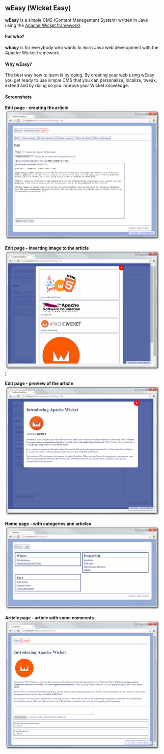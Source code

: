## wEasy (Wicket Easy)
**wEasy** is a simple CMS (Content Management System) written in Java using the [Apache Wicket framework!](http://wicket.apache.org/).

#### For who?
**wEasy** is for everybody who wants to learn Java web development with the Apache Wicket framework.

#### Why wEasy?
The best way how to learn is by doing. By creating your web using wEasy you get ready to use simple CMS that you can personalize, localize, tweak, extend and by doing so you improve your Wicket knowledge.

#### Screenshots

**Edit page - creating the article**
![editpage](https://github.com/vitfo/wEasy_images/blob/master/readme/EditPage.png)

**Edit page - inserting image to the article**
![editpage_insert_image](https://github.com/vitfo/wEasy_images/blob/master/readme/EditPage_insert_image.png))

**Edit page - preview of the article**
![editpage_view](https://github.com/vitfo/wEasy_images/blob/master/readme/EditPage_view.png)

**Home page - with categories and articles**
![homepage](https://github.com/vitfo/wEasy_images/blob/master/readme/HomePage.png)

**Article page - article with some comments**
![articlepage](https://github.com/vitfo/wEasy_images/blob/master/readme/ArticlePage.png)